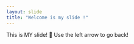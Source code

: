 ```yaml
---
layout: slide
title: "Welcome is my slide !"
---
```

This is MY slide! 🎉
Use the left arrow to go back!
